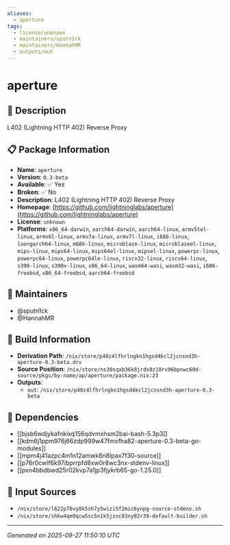 ```yaml
---
aliases:
  - aperture
tags:
  - license/unknown
  - maintainers/sputn1ck
  - maintainers/HannahMR
  - outputs/out
---
```


# aperture

## 📝 Description

L402 (Lightning HTTP 402) Reverse Proxy

## 📋 Package Information

- **Name**: `aperture`
- **Version**: `0.3-beta`
- **Available**: ✅ Yes
- **Broken**: ✅ No
- **Description**: L402 (Lightning HTTP 402) Reverse Proxy
- **Homepage**: [https://github.com/lightninglabs/aperture](https://github.com/lightninglabs/aperture)
- **License**: `unknown`
- **Platforms**: `x86_64-darwin`, `aarch64-darwin`, `aarch64-linux`, `armv5tel-linux`, `armv6l-linux`, `armv7a-linux`, `armv7l-linux`, `i686-linux`, `loongarch64-linux`, `m68k-linux`, `microblaze-linux`, `microblazeel-linux`, `mips-linux`, `mips64-linux`, `mips64el-linux`, `mipsel-linux`, `powerpc-linux`, `powerpc64-linux`, `powerpc64le-linux`, `riscv32-linux`, `riscv64-linux`, `s390-linux`, `s390x-linux`, `x86_64-linux`, `wasm64-wasi`, `wasm32-wasi`, `i686-freebsd`, `x86_64-freebsd`, `aarch64-freebsd`
## 👥 Maintainers

- @sputn1ck
- @HannahMR


## 🔧 Build Information

- **Derivation Path**: `/nix/store/p40z4lfhrlngkn1hgsd4kcl2jcnsnd3h-aperture-0.3-beta.drv`
- **Source Position**: `/nix/store/ns30sqxb36k8jrds8z18rv96bpnwc60d-source/pkgs/by-name/ap/aperture/package.nix:23`
- **Outputs**:
  - `out`:  `/nix/store/p40z4lfhrlngkn1hgsd4kcl2jcnsnd3h-aperture-0.3-beta`

## 🔗 Dependencies

- [[bjsb6wdjykafnkixq156qdvmxhsm2bai-bash-5.3p3]]
- [[kdm6j1ppm976j66zdp999w47fmxfha82-aperture-0.3-beta-go-modules]]
- [[mpm4j41azpc4m1n12amwk8n8lpax7f30-source]]
- [[p76r0cwlf6k97ibprrpfd8xw0r8wc3nx-stdenv-linux]]
- [[pxn4bbdbwd25r02kvp7a1jp3fjykrb65-go-1.25.0]]

## 📁 Input Sources

- `/nix/store/l622p70vy8k5sh7y5wizi5f2mic6ynpg-source-stdenv.sh`
- `/nix/store/shkw4qm9qcw5sc5n1k5jznc83ny02r39-default-builder.sh`

---
*Generated on 2025-09-27 11:50:10 UTC*
